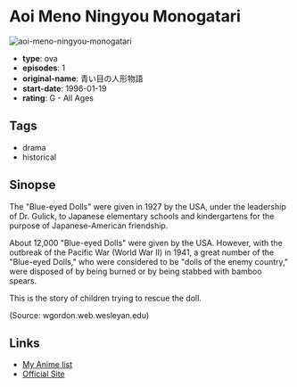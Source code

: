 # Aoi Meno Ningyou Monogatari

![aoi-meno-ningyou-monogatari](https://cdn.myanimelist.net/images/anime/11/84559.jpg)

-   **type**: ova
-   **episodes**: 1
-   **original-name**: 青い目の人形物語
-   **start-date**: 1996-01-19
-   **rating**: G - All Ages

## Tags

-   drama
-   historical

## Sinopse

The "Blue-eyed Dolls" were given in 1927 by the USA, under the leadership of Dr. Gulick, to Japanese elementary schools and kindergartens for the purpose of Japanese-American friendship.

About 12,000 "Blue-eyed Dolls" were given by the USA. However, with the outbreak of the Pacific War (World War II) in 1941, a great number of the "Blue-eyed Dolls," who were considered to be "dolls of the enemy country," were disposed of by being burned or by being stabbed with bamboo spears.

This is the story of children trying to rescue the doll.

(Source: wgordon.web.wesleyan.edu)

## Links

-   [My Anime list](https://myanimelist.net/anime/35031/Aoi_Meno_Ningyou_Monogatari)
-   [Official Site](https://web.archive.org/web/20120719162936/http://www.city.chiba.jp/shimin/seikatsubunka/danjo/videolist.html)
